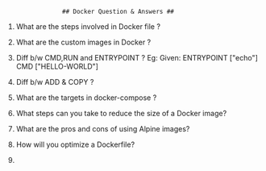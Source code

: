                     ## Docker Question & Answers ##
1. What are the steps involved in Docker file ?

2. What are the custom images in Docker ?

3. Diff b/w CMD,RUN and ENTRYPOINT ?
Eg: Given:
ENTRYPOINT ["echo"]
CMD ["HELLO-WORLD"]

4. Diff b/w ADD & COPY ?

5. What are the targets in docker-compose ?

6. What steps can you take to reduce the size of a Docker image?

7. What are the pros and cons of using Alpine images?

8. How will you optimize a Dockerfile?

9. 
